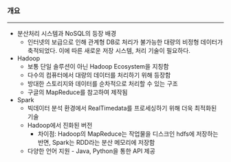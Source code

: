 ### 개요

---

-   분산처리 시스템과 NoSQL의 등장 배경
    -   인터넷의 보급으로 인해 관계형 DB로 처리가 불가능한 대량의 비정형 데이터가 축적되었다. 이에 따른 새로운 저장 시스템, 처리 기술이 필요하다.
-   Hadoop
    -   보통 단일 솔루션이 아닌 Hadoop Ecosystem을 지칭함
    -   다수의 컴퓨터에서 대량의 데이터를 처리하기 위해 등장함
    -   방대한 스토리지와 데이터를 순차적으로 처리할 수 있는 구조
    -   구글의 MapReduce를 참고하여 제작됨
-   Spark
    -   빅데이터 분석 환경에서 RealTimedata를 프로세싱하기 위해 더욱 최적화된 기술
    -   Hadoop에서 진화된 버전
        -   차이점: Hadoop의 MapReduce는 작업물을 디스크인 hdfs에 저장하는 반면, Spark는 RDD라는 분산 메모리에 저장함
    -   다양한 언어 지원 - Java, Python을 통한 API 제공

